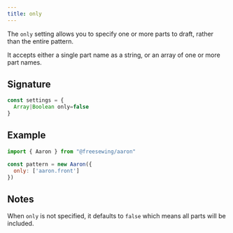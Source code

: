 ```yaml
---
title: only
---
```


The `only` setting allows you to specify one or more parts to
draft, rather than the entire pattern.

It accepts either a single part name as a string, or an array of
one or more part names.

## Signature

```js
const settings = {
  Array|Boolean only=false
}
```

## Example

```js
import { Aaron } from "@freesewing/aaron"

const pattern = new Aaron({
  only: ['aaron.front']
})
```

## Notes

When `only` is not specified, it defaults to `false` which means all parts will
be included.
